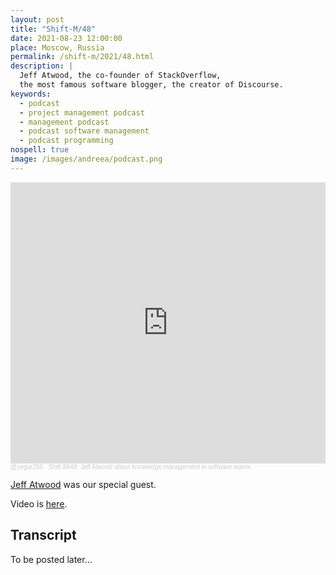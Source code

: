 ```yaml
---
layout: post
title: "Shift-M/48"
date: 2021-08-23 12:00:00
place: Moscow, Russia
permalink: /shift-m/2021/48.html
description: |
  Jeff Atwood, the co-founder of StackOverflow,
  the most famous software blogger, the creator of Discourse.
keywords:
  - podcast
  - project management podcast
  - management podcast
  - podcast software management
  - podcast programming
nospell: true
image: /images/andreea/podcast.png
---
```


<iframe width="100%" height="450" scrolling="no" frameborder="no" allow="autoplay" src="https://w.soundcloud.com/player/?url=https%3A//api.soundcloud.com/tracks/1111312168&color=%23ff5500&auto_play=false&hide_related=false&show_comments=true&show_user=true&show_reposts=false&show_teaser=true&visual=true"></iframe><div style="font-size: 10px; color: #cccccc;line-break: anywhere;word-break: normal;overflow: hidden;white-space: nowrap;text-overflow: ellipsis; font-family: Interstate,Lucida Grande,Lucida Sans Unicode,Lucida Sans,Garuda,Verdana,Tahoma,sans-serif;font-weight: 100;"><a href="https://soundcloud.com/yegor256" title="@yegor256" target="_blank" style="color: #cccccc; text-decoration: none;">@yegor256</a> · <a href="https://soundcloud.com/yegor256/shift-m48-jeff-atwood-about-knowledge-management-in-software-teams" title="Shift-M/48: Jeff Atwood about knowledge management in software teams" target="_blank" style="color: #cccccc; text-decoration: none;">Shift-M/48: Jeff Atwood about knowledge management in software teams</a></div>

[Jeff Atwood](https://www.codinghorror.com/) was our special guest.

Video is [here](https://youtu.be/NGdarWF6rto).

## Transcript

To be posted later...